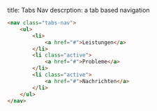 title: Tabs Nav
descrption: a tab based navigation

```html
<nav class="tabs-nav">
    <ul>
        <li>
            <a href="#">Leistungen</a>
        </li>
        <li class="active">
            <a href="#">Probleme</a>
        </li>
        <li class="active">
            <a href="#">Nachrichten</a>
        </li>
    </ul>
</nav>
```
